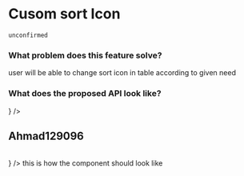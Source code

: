 # Cusom sort Icon

`unconfirmed`

### What problem does this feature solve?

user will be able to change sort icon in table according to given need

### What does the proposed API look like?

<Table SortIcon={<CustomIcon/>} />

<!-- generated by ant-design-issue-helper. DO NOT REMOVE -->

## Ahmad129096

  <Table SortIcon={<CustomIcon/>} /> this is how the component should look like
